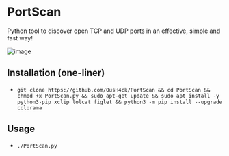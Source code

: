 # PortScan
Python tool to discover open TCP and UDP ports in an effective, simple and fast way!

![image](https://github.com/OusH4ck/PortScan/assets/132360962/57a16558-dc87-4271-bd9f-351db1a8f61d)

## Installation (one-liner)
* ``git clone https://github.com/OusH4ck/PortScan && cd PortScan && chmod +x PortScan.py && sudo apt-get update && sudo apt install -y python3-pip xclip lolcat figlet && python3 -m pip install --upgrade colorama``

## Usage
* ``./PortScan.py``
